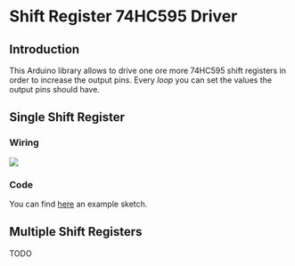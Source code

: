 <html>
<h1>Shift Register 74HC595 Driver</h1>
  <h2>Introduction</h2>
  <p>This Arduino library allows to drive one ore more 74HC595 shift registers in order to increase the output pins. Every <em>loop</em> you can set the values the output pins should have.</p>
  
  <h2>Single Shift Register</h2>
  <h3>Wiring</h3>
  <p><img src="https://github.com/giuzan/arduino-shift-register/blob/master/doc/files/circuit_single_shift_register.svg"></p>
  <h3>Code</h3>
  <p>You can find <a href="https://github.com/giuzan/arduino-shift-register/blob/master/doc/example_sketches/single_shift_register_example.ino">here</a> an example sketch.</p>
  
  <h2>Multiple Shift Registers</h2>
  <p>TODO</p>
</html>
